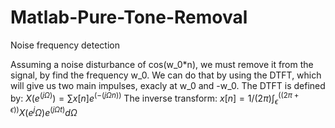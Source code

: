 # Matlab-Pure-Tone-Removal
Noise frequency detection

Assuming a noise disturbance of cos(w_0*n), we must remove it from the signal, by find the frequency w_0.
We can do that by using the DTFT, which will give us two main impulses, exacly at w_0 and -w_0.
The DTFT is defined by:
$X(e^(jΩ) )=∑x[n]e^(-(jΩn))$
The inverse transform:
$x[n]=1/(2π) ∫_ϵ ^((2π+ϵ)) X(e^jΩ)e^(jΩt) dΩ$
